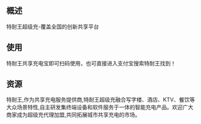 ## 概述
特耐王超级充-覆盖全国的创新共享平台

## 使用
特耐王共享充电宝即可扫码使用，也可直接进入支付宝搜索特耐王找到！

## 资源
特耐王,作为共享充电服务提供商,特耐王超级充融合写字楼、酒店、KTV、餐饮等大众场景特性,自主研发集终端设备和软件服务于一体的智能充电产品。欢迎广大商家成为超级充代理加盟,共同拓展城市共享充电的市场。